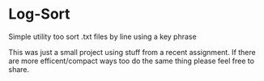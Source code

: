 # Log-Sort
Simple utility too sort .txt files by line using a key phrase

This was just a small project using stuff from a recent assignment. If there are more efficent/compact ways too do
the same thing please feel free to share.
